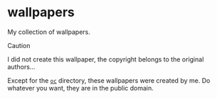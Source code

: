 # wallpapers

My collection of wallpapers.

> [!CAUTION]
> I did not create this wallpaper, the copyright belongs to the original authors...
>
> Except for the [`oc`](https://github.com/shelepuginivan/wallpapers/tree/main/oc)
> directory, these wallpapers were created by me. Do whatever you want, they are in the public domain.

